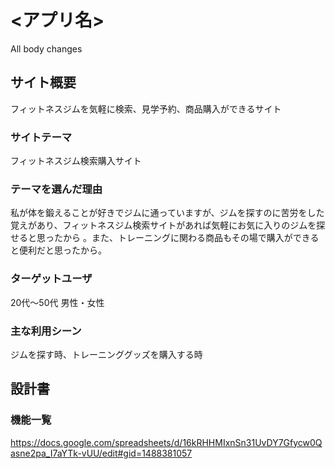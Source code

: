# <アプリ名>
All body changes
## サイト概要
フィットネスジムを気軽に検索、見学予約、商品購入ができるサイト

### サイトテーマ
フィットネスジム検索購入サイト

### テーマを選んだ理由
私が体を鍛えることが好きでジムに通っていますが、ジムを探すのに苦労をした覚えがあり、フィットネスジム検索サイトがあれば気軽にお気に入りのジムを探せると思ったから
。また、トレーニングに関わる商品もその場で購入ができると便利だと思ったから。
### ターゲットユーザ
20代〜50代
男性・女性

### 主な利用シーン
ジムを探す時、トレーニンググッズを購入する時

## 設計書


### 機能一覧
<https://docs.google.com/spreadsheets/d/16kRHHMIxnSn31UvDY7Gfycw0Qasne2pa_I7aYTk-vUU/edit#gid=1488381057>



